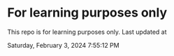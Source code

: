 # For learning purposes only
This repo is for learning purposes only.
Last updated at

Saturday, February 3, 2024 7:55:12 PM

